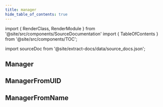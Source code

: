 ```yaml
---
title: manager
hide_table_of_contents: true
---
```


import { RenderClass, RenderModule } from '@site/src/components/SourceDocumentation'
import { TableOfContents } from '@site/src/components/TOC';

import sourceDoc from '@site/extract-docs/data/source_docs.json';

<RenderModule data={sourceDoc} moduleFullName="bamboost.manager" />

## Manager

<RenderClass data={sourceDoc} classFullName="bamboost.manager.Manager" />

## ManagerFromUID

<RenderClass data={sourceDoc} classFullName="bamboost.manager.ManagerFromUID" />

## ManagerFromName

<RenderClass data={sourceDoc} classFullName="bamboost.manager.ManagerFromName" />

<TableOfContents />
